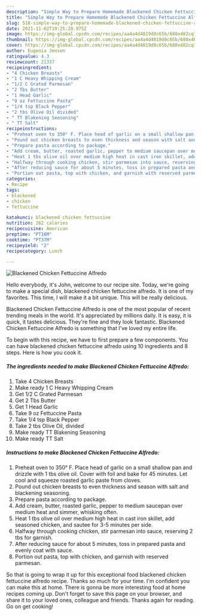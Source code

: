 ```yaml
---
description: "Simple Way to Prepare Homemade Blackened Chicken Fettuccine Alfredo"
title: "Simple Way to Prepare Homemade Blackened Chicken Fettuccine Alfredo"
slug: 518-simple-way-to-prepare-homemade-blackened-chicken-fettuccine-alfredo
date: 2021-11-02T19:25:20.975Z
image: https://img-global.cpcdn.com/recipes/aa4a4d4819d8c65b/680x482cq70/blackened-chicken-fettuccine-alfredo-recipe-main-photo.jpg
thumbnail: https://img-global.cpcdn.com/recipes/aa4a4d4819d8c65b/680x482cq70/blackened-chicken-fettuccine-alfredo-recipe-main-photo.jpg
cover: https://img-global.cpcdn.com/recipes/aa4a4d4819d8c65b/680x482cq70/blackened-chicken-fettuccine-alfredo-recipe-main-photo.jpg
author: Eugenia Jensen
ratingvalue: 4.3
reviewcount: 21337
recipeingredient:
- "4 Chicken Breasts"
- "1 C Heavy Whipping Cream"
- "1/2 C Grated Parmesan"
- "2 Tbs Butter"
- "1 Head Garlic"
- "9 oz Fettuccine Pasta"
- "1/4 tsp Black Pepper"
- "2 tbs Olive Oil divided"
- " TT Blakening Seasoning"
- " TT Salt"
recipeinstructions:
- "Preheat oven to 350° F. Place head of garlic on a small shallow pan and drizzle with 1 tbs olive oil. Cover with foil and bake for 45 minutes. Let cool and squeeze roasted garlic paste from cloves."
- "Pound out chicken breasts to even thickness and season with salt and blackening seasoning."
- "Prepare pasta according to package."
- "Add cream, butter, roasted garlic, pepper to medium saucepan over medium heat and simmer, whisking often."
- "Heat 1 tbs olive oil over medium high heat in cast iron skillet, add seasoned chicken, and sautee for 3-5 minutes per side."
- "Halfway through cooking chicken, stir parmesan into sauce, reserving 2 tbs for garnish."
- "After reducing sauce for about 5 minutes, toss in prepared pasta and evenly coat with sauce."
- "Portion out pasta, top with chicken, and garnish with reserved parmesan."
categories:
- Recipe
tags:
- blackened
- chicken
- fettuccine

katakunci: blackened chicken fettuccine 
nutrition: 262 calories
recipecuisine: American
preptime: "PT16M"
cooktime: "PT37M"
recipeyield: "2"
recipecategory: Lunch

---
```



![Blackened Chicken Fettuccine Alfredo](https://img-global.cpcdn.com/recipes/aa4a4d4819d8c65b/680x482cq70/blackened-chicken-fettuccine-alfredo-recipe-main-photo.jpg)

Hello everybody, it's John, welcome to our recipe site. Today, we're going to make a special dish, blackened chicken fettuccine alfredo. It is one of my favorites. This time, I will make it a bit unique. This will be really delicious.



Blackened Chicken Fettuccine Alfredo is one of the most popular of recent trending meals in the world. It's appreciated by millions daily. It is easy, it is quick, it tastes delicious. They're fine and they look fantastic. Blackened Chicken Fettuccine Alfredo is something that I've loved my entire life.


To begin with this recipe, we have to first prepare a few components. You can have blackened chicken fettuccine alfredo using 10 ingredients and 8 steps. Here is how you cook it.

<!--inarticleads1-->

##### The ingredients needed to make Blackened Chicken Fettuccine Alfredo:

1. Take 4 Chicken Breasts
1. Make ready 1 C Heavy Whipping Cream
1. Get 1/2 C Grated Parmesan
1. Get 2 Tbs Butter
1. Get 1 Head Garlic
1. Take 9 oz Fettuccine Pasta
1. Take 1/4 tsp Black Pepper
1. Take 2 tbs Olive Oil, divided
1. Make ready  TT Blakening Seasoning
1. Make ready  TT Salt




<!--inarticleads2-->

##### Instructions to make Blackened Chicken Fettuccine Alfredo:

1. Preheat oven to 350° F. Place head of garlic on a small shallow pan and drizzle with 1 tbs olive oil. Cover with foil and bake for 45 minutes. Let cool and squeeze roasted garlic paste from cloves.
1. Pound out chicken breasts to even thickness and season with salt and blackening seasoning.
1. Prepare pasta according to package.
1. Add cream, butter, roasted garlic, pepper to medium saucepan over medium heat and simmer, whisking often.
1. Heat 1 tbs olive oil over medium high heat in cast iron skillet, add seasoned chicken, and sautee for 3-5 minutes per side.
1. Halfway through cooking chicken, stir parmesan into sauce, reserving 2 tbs for garnish.
1. After reducing sauce for about 5 minutes, toss in prepared pasta and evenly coat with sauce.
1. Portion out pasta, top with chicken, and garnish with reserved parmesan.




So that is going to wrap it up for this exceptional food blackened chicken fettuccine alfredo recipe. Thanks so much for your time. I'm confident you can make this at home. There is gonna be more interesting food at home recipes coming up. Don't forget to save this page on your browser, and share it to your loved ones, colleague and friends. Thanks again for reading. Go on get cooking!
